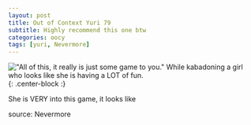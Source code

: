 ```yaml
---
layout: post
title: Out of Context Yuri 79
subtitle: Highly recommend this one btw
categories: oocy
tags: [yuri, Nevermore]
---
```



!["All of this, it really is just some game to you." While kabadoning a girl who looks like she is having a LOT of fun.](https://imgur.com/LK8LZVQ.png){: .center-block :}

She is VERY into this game, it looks like

source: Nevermore